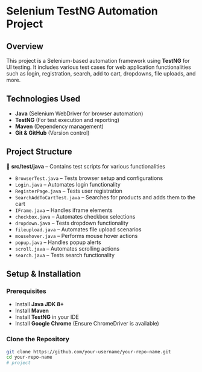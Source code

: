# Selenium TestNG Automation Project

## Overview
This project is a Selenium-based automation framework using **TestNG** for UI testing. It includes various test cases for web application functionalities such as login, registration, search, add to cart, dropdowns, file uploads, and more.

## Technologies Used
- **Java** (Selenium WebDriver for browser automation)  
- **TestNG** (For test execution and reporting)  
- **Maven** (Dependency management)  
- **Git & GitHub** (Version control)  

## Project Structure
📂 **src/test/java** – Contains test scripts for various functionalities  
- `BrowserTest.java` – Tests browser setup and configurations  
- `Login.java` – Automates login functionality  
- `RegisterPage.java` – Tests user registration  
- `SearchAddToCartTest.java` – Searches for products and adds them to the cart  
- `IFrame.java` – Handles iframe elements  
- `checkbox.java` – Automates checkbox selections  
- `dropdown.java` – Tests dropdown functionality  
- `fileupload.java` – Automates file upload scenarios  
- `mousehover.java` – Performs mouse hover actions  
- `popup.java` – Handles popup alerts  
- `scroll.java` – Automates scrolling actions  
- `search.java` – Tests search functionality  

## Setup & Installation
### Prerequisites
- Install **Java JDK 8+**  
- Install **Maven**  
- Install **TestNG** in your IDE  
- Install **Google Chrome** (Ensure ChromeDriver is available)  

### Clone the Repository
```sh
git clone https://github.com/your-username/your-repo-name.git
cd your-repo-name
# project
